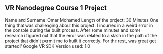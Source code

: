 VR Nanodegree Course 1 Project
-------------------------------------------------------------------------------

Name and Surname: Omar Mohamed
Length of the project: 30 Minutes
One thing that was challenging about this project: I incurred in a weird error in the console during the built process. After some minutes and some research i figured out that the error was related to a slash in the path of the project that didn't permit me to built it correctly. For the rest, was great get started!'
Google VR SDK Version used: 1.0
